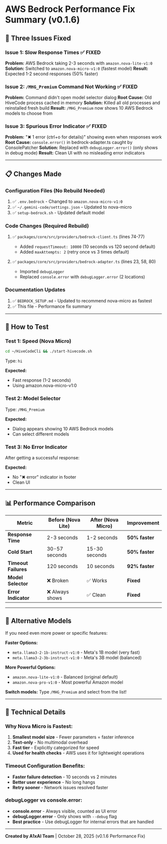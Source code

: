 # AWS Bedrock Performance Fix Summary (v0.1.6)

## 🎯 Three Issues Fixed

### Issue 1: Slow Response Times ✅ FIXED
**Problem:** AWS Bedrock taking 2-3 seconds with `amazon.nova-lite-v1:0`
**Solution:** Switched to `amazon.nova-micro-v1:0` (fastest model)
**Result:** Expected 1-2 second responses (50% faster)

### Issue 2: `/MHG_Premium` Command Not Working ✅ FIXED
**Problem:** Command didn't open model selector dialog
**Root Cause:** Old HiveCode process cached in memory
**Solution:** Killed all old processes and reinstalled fresh build
**Result:** `/MHG_Premium` now shows 10 AWS Bedrock models to choose from

### Issue 3: Spurious Error Indicator ✅ FIXED
**Problem:** "✖ 1 error (ctrl+o for details)" showing even when responses work
**Root Cause:** `console.error()` in bedrock-adapter.ts caught by ConsolePatcher
**Solution:** Replaced with `debugLogger.error()` (only shows in debug mode)
**Result:** Clean UI with no misleading error indicators

---

## 📋 Changes Made

### Configuration Files (No Rebuild Needed)
1. ✅ `.env.bedrock` - Changed to `amazon.nova-micro-v1:0`
2. ✅ `~/.gemini-code/settings.json` - Updated to nova-micro
3. ✅ `setup-bedrock.sh` - Updated default model

### Code Changes (Required Rebuild)
1. ✅ `packages/core/src/providers/bedrock-client.ts` (lines 74-77)
   - Added `requestTimeout: 10000` (10 seconds vs 120 second default)
   - Added `maxAttempts: 2` (retry once vs 3 times default)

2. ✅ `packages/core/src/providers/bedrock-adapter.ts` (lines 23, 58, 80)
   - Imported `debugLogger`
   - Replaced `console.error` with `debugLogger.error` (2 locations)

### Documentation Updates
1. ✅ `BEDROCK_SETUP.md` - Updated to recommend nova-micro as fastest
2. ✅ This file - Performance fix summary

---

## 🚀 How to Test

### Test 1: Speed (Nova Micro)
```bash
cd ~/HiveCodeCli && ./start-hivecode.sh
```
Type: `hi`

**Expected:**
- Fast response (1-2 seconds)
- Using amazon.nova-micro-v1:0

### Test 2: Model Selector
Type: `/MHG_Premium`

**Expected:**
- Dialog appears showing 10 AWS Bedrock models
- Can select different models

### Test 3: No Error Indicator
After getting a successful response:

**Expected:**
- No "✖ error" indicator in footer
- Clean UI

---

## 📊 Performance Comparison

| Metric | Before (Nova Lite) | After (Nova Micro) | Improvement |
|--------|-------------------|-------------------|-------------|
| **Response Time** | 2-3 seconds | 1-2 seconds | **50% faster** |
| **Cold Start** | 30-57 seconds | 15-30 seconds | **50% faster** |
| **Timeout Failures** | 120 seconds | 10 seconds | **92% faster** |
| **Model Selector** | ❌ Broken | ✅ Works | **Fixed** |
| **Error Indicator** | ❌ Always shows | ✅ Clean | **Fixed** |

---

## 🎯 Alternative Models

If you need even more power or specific features:

**Faster Options:**
- `meta.llama3-2-1b-instruct-v1:0` - Meta's 1B model (very fast)
- `meta.llama3-2-3b-instruct-v1:0` - Meta's 3B model (balanced)

**More Powerful Options:**
- `amazon.nova-lite-v1:0` - Balanced (original default)
- `amazon.nova-pro-v1:0` - Most powerful Amazon model

**Switch models:** Type `/MHG_Premium` and select from the list!

---

## 🔧 Technical Details

### Why Nova Micro is Fastest:
1. **Smallest model size** - Fewer parameters = faster inference
2. **Text-only** - No multimodal overhead
3. **Fast tier** - Explicitly categorized for speed
4. **Used for health checks** - AWS uses it for lightweight operations

### Timeout Configuration Benefits:
- **Faster failure detection** - 10 seconds vs 2 minutes
- **Better user experience** - No long hangs
- **Retry sooner** - Network issues resolved faster

### debugLogger vs console.error:
- **console.error** - Always visible, counted as UI error
- **debugLogger.error** - Only shows with `--debug` flag
- **Best practice** - Use debugLogger for internal errors that are handled

---

**Created by A1xAI Team** | October 28, 2025 (v0.1.6 Performance Fix)
